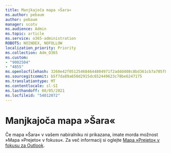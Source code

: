 ```yaml
---
title: Manjkajoča mapa »Šara«
ms.author: pebaum
author: pebaum
manager: scotv
ms.audience: Admin
ms.topic: article
ms.service: o365-administration
ROBOTS: NOINDEX, NOFOLLOW
localization_priority: Priority
ms.collection: Adm_O365
ms.custom:
- "9002504"
- "4855"
ms.openlocfilehash: 3260e42f051254684644804971f2addd408c8bd361cb7a705f8712f5fa0b952e
ms.sourcegitcommit: b5f7da89a650d2915dc652449623c78be6247175
ms.translationtype: MT
ms.contentlocale: sl-SI
ms.lasthandoff: 08/05/2021
ms.locfileid: "54012072"
---
```

# <a name="missing-clutter-folder"></a>Manjkajoča mapa »Šara«

Če mapa »Šara« v vašem nabiralniku ni prikazana, imate morda možnost »Mapa »Prejeto« v fokusu«. Za več informacij si oglejte [Mapa »Prejeto« v fokusu za Outlook](https://support.office.com/article/focused-inbox-for-outlook-f445ad7f-02f4-4294-a82e-71d8964e3978).
